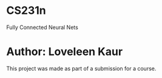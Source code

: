 # CS231n
Fully Connected Neural Nets 

# Author: Loveleen Kaur
This project was made as part of a submission for a course.
